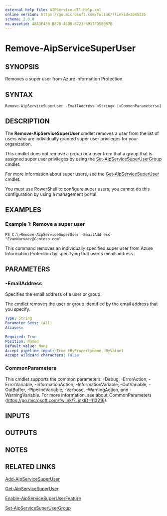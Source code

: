```yaml
---
external help file: AIPService.dll-Help.xml
online version: https://go.microsoft.com/fwlink/?linkid=2045326
schema: 2.0.0
ms.assetid: 48A3F450-B87B-43DB-8723-8917FD5E0B7B
---
```


# Remove-AipServiceSuperUser

## SYNOPSIS
Removes a super user from Azure Information Protection.

## SYNTAX

```
Remove-AipServiceSuperUser -EmailAddress <String> [<CommonParameters>]
```

## DESCRIPTION
The **Remove-AipServiceSuperUser** cmdlet removes a user from the list of users who are individually granted super user privileges for your organization.

This cmdlet does not remove a group or a user from that a group that is assigned super user privileges by using the [Set-AipServiceSuperUserGroup](./Set-AipServiceSuperUserGroup.md) cmdlet.

For more information about super users, see the [Get-AipServiceSuperUser](./Get-AipServiceSuperUser.md) cmdlet.

You must use PowerShell to configure super users; you cannot do this configuration by using a management portal.

## EXAMPLES

### Example 1: Remove a super user
```
PS C:\>Remove-AipServiceSuperUser -EmailAddress "EvanNarvaez@Contoso.com"
```

This command removes an individually specified super user from Azure Information Protection by specifying that user's email address.

## PARAMETERS

### -EmailAddress
Specifies the email address of a user or group. 

The cmdlet removes the user or group identified by the email address that you specify.

```yaml
Type: String
Parameter Sets: (All)
Aliases:

Required: True
Position: Named
Default value: None
Accept pipeline input: True (ByPropertyName, ByValue)
Accept wildcard characters: False
```

### CommonParameters
This cmdlet supports the common parameters: -Debug, -ErrorAction, -ErrorVariable, -InformationAction, -InformationVariable, -OutVariable, -OutBuffer, -PipelineVariable, -Verbose, -WarningAction, and -WarningVariable. For more information, see about_CommonParameters (https://go.microsoft.com/fwlink/?LinkID=113216).

## INPUTS

## OUTPUTS

## NOTES

## RELATED LINKS

[Add-AipServiceSuperUser](./Add-AipServiceSuperUser.md)

[Get-AipServiceSuperUser](./Get-AipServiceSuperUser.md)

[Enable-AipServiceSuperUserFeature](./Enable-AipServiceSuperUserFeature.md)

[Set-AipServiceSuperUserGroup](./Set-AipServiceSuperUserGroup.md)
